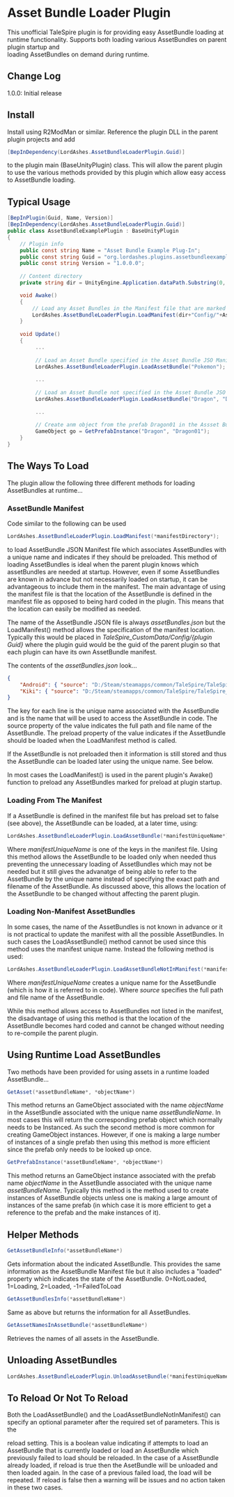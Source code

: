 # Asset Bundle Loader Plugin

This unofficial TaleSpire plugin is for providing easy AssetBundle loading at runtime
functionality. Supports both loading various AssetBundles on parent plugin startup and  
loading AssetBundles on demand during runtime.

## Change Log

1.0.0: Initial release

## Install

Install using R2ModMan or similar. Reference the plugin DLL in the parent plugin projects and add

```C#
[BepInDependency(LordAshes.AssetBundleLoaderPlugin.Guid)]
````

to the plugin main (BaseUnityPlugin) class. This will allow the parent plugin to use the various
methods provided by this plugin which allow easy access to AssetBundle loading.

## Typical Usage

```C#
[BepInPlugin(Guid, Name, Version)]
[BepInDependency(LordAshes.AssetBundleLoaderPlugin.Guid)]
public class AssetBundleExamplePlugin : BaseUnityPlugin
{
    // Plugin info
    public const string Name = "Asset Bundle Example Plug-In";
    public const string Guid = "org.lordashes.plugins.assetbundleexample";
    public const string Version = "1.0.0.0";
	
    // Content directory
    private string dir = UnityEngine.Application.dataPath.Substring(0, UnityEngine.Application.dataPath.LastIndexOf("/")) + "/TaleSpire_CustomData/";

    void Awake()
    {
		// Load any Asset Bundles in the Manifest file that are marked as preload
        LordAshes.AssetBundleLoaderPlugin.LoadManifest(dir+"Config/"+AssetBundleExamplePlugin.Guid+"/AssetBundles.json);
    }
	
	void Update()
	{
	     ...
		 
		 // Load an Asset Bundle specified in the Asset Bundle JSO Manifest file
		 LordAshes.AssetBundleLoaderPlugin.LoadAssetBundle("Pokemon");
		 
		 ...
		 
		 // Load an Asset Bundle not specified in the Asset Bundle JSO Manifest file
		 LordAshes.AssetBundleLoaderPlugin.LoadAssetBundle("Dragon", "D:/Steam/steamapps/common/TaleSpire/TaleSpire_CustomData/Minis/dragon/char_dragon_0000000001");
		 
		 ...
		 
		 // Create anm object from the prefab Dragon01 in the Assset Bundle associated with the unique name Dragon
		 GameObject go = GetPrefabInstance("Dragon", "Dragon01");
	}
}
```

## The Ways To Load

The plugin allow the following three different methods for loading AssetBundles at runtime...

### AssetBundle Manifest

Code similar to the following can be used 

```C#
LordAshes.AssetBundleLoaderPlugin.LoadManifest(*manifestDirectory*);
```

to load AssetBundle JSON Manifest file which associates AssetBundles with a unique name and
indicates if they should be preloaded. This method of loading AssetBundles is ideal when the
parent plugin knows which assetBundles are needed at startup. However, even if some AssetBundles
are known in advance but not necessarily loaded on startup, it can be advantageous to include
them in the manifest. The main advantage of using the manifest file is that the location of the
AssetBundle is defined in the manifest file as opposed to being hard coded in the plugin. This
means that the location can easily be modified as needed.

The name of the AssetBundle JSON file is always *assetBundles.json* but the LoadManifest()
method allows the specification of the manifest location. Typically this would be placed in
*TaleSpire_CustomData/Config/{plugin Guid}* where the plugin guid would be the guid of the
parent plugin so that each plugin can have its own AssetBundle manifest.

The contents of the *assetBundles.json* look...

```JSON
{
	"Android": { "source": "D:/Steam/steamapps/common/TaleSpire/TaleSpire_CustomData/Minis/AndroidV5/char_avdroidv5_0000000001", "preload": false},
	"Kiki": { "source": "D:/Steam/steamapps/common/TaleSpire/TaleSpire_CustomData/Minis/lordashes/lordashes", "preload": true}
}
```

The key for each line is the unique name associated with the AssetBundle and is the name that will be used to access the AssetBundle in code.
The source property of the value indicates the full path and file name of the AssetBundle.
The preload property of the value indicates if the AssetBundle should be loaded when the LoadManifest method is called.

If the AssetBundle is not preloaded then it information is still stored and thus the AssetBundle can be loaded later using the unique name. See below.

In most cases the LoadManifest() is used in the parent plugin's Awake() function to preload any AssetBundles marked for preload at plugin startup.

### Loading From The Manifest

If a AssetBundle is defined in the manifest file but has preload set to false (see above), the AssetBundle can be loaded, at a later time, using:

```C#
LordAshes.AssetBundleLoaderPlugin.LoadAssetBundle(*manifestUniqueName*);
```

Where *manifestUniqueName* is one of the keys in the manifest file. Using this method allows the AssetBundle to be loaded only when needed thus
preventing the unnecessary loading of AssetBundles which may not be needed but it still gives the advanatge of being able to refer to the AssetBundle
by the unique name instead of specifying the exact path and filename of the AssetBundle. As discussed above, this allows the location of the AssetBundle
to be changed without affecting the parent plugin.

### Loading Non-Manifest AssetBundles

In some cases, the name of the AssetBundles is not known in advance or it is not practical to update the manifest with all the possible AssetBundles.
In such cases the LoadAssetBundle() method cannot be used since this method uses the manifest unique name. Instead the following method is used:

```C#
LordAshes.AssetBundleLoaderPlugin.LoadAssetBundleNotInManifest(*manifestUniqueName*, *source*);
```

Where *manifestUniqueName* creates a unique name for the AssetBundle (which is how it is referred to in code).
Where *source* specifies the full path and file name of the AssetBundle.

While this method allows access to AssetBundles not listed in the manifest, the disadvantage of using this method is that the location of the AssetBundle
becomes hard coded and cannot be changed without needing to re-compile the parent plugin.

## Using Runtime Load AssetBundles

Two methods have been provided for using assets in a runtime loaded AssetBundle...

```C#
GetAsset(*assetBundleName*, *objectName*)
```

This method returns an GameObject associated with the name *objectName* in the AssetBundle associated with the unique name *assetBundleName*.
In most cases this will return the corresponding prefab object which normally needs to be Instanced. As such the second method is more common
for creating GameObject instances. However, if one is making a large number of instances of a single prefab then using this method is more
efficient since the prefab only needs to be looked up once. 

```C#
GetPrefabInstance(*assetBundleName*, *objectName*)
```

This method returns an GameObject instance associated with the prefab name *objectName* in the AssetBundle associated with the unique name
*assetBundleName*. Typically this method is the method used to create instances of AssetBundle objects unless one is making a large amount
of instances of the same prefab (in which case it is more efficient to get a reference to the prefab and the make instances of it).

## Helper Methods

```C#
GetAssetBundleInfo(*assetBundleName*)
```

Gets information about the indicated AssetBundle. This provides the same information as the AssetBundle Manifest file but it also includes
a "loaded" property which indicates the state of the AssetBundle. 0=NotLoaded, 1=Loading, 2=Loaded, -1=FailedToLoad

```C#
GetAssetBundlesInfo(*assetBundleName*)
```

Same as above but returns the information for all AssetBundles.

```C#
GetAssetNamesInAssetBundle(*assetBundleName*)
```

Retrieves the names of all assets in the AssetBundle.

## Unloading AssetBundles

```C#
LordAshes.AssetBundleLoaderPlugin.UnloadAssetBundle(*manifestUniqueName*);
```

## To Reload Or Not To Reload

Both the LoadAssetBundle() and the LoadAssetBundleNotInManifest() can specify an optional parameter after the required set of parameters. This is the

reload setting. This is a boolean value indicating if attempts to load an AssetBundle that is currently loaded or load an AssetBundle which previously
failed to load should be reloaded. In the case of a AssetBundle already loaded, if reload is true then the AsetBundle will be unloaded and then loaded
again. In the case of a previous failed load, the load will be repeated. If reload is false then a warning will be issues and no action taken in these
two cases.




 
